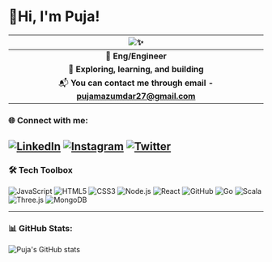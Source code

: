 # 🌼Hi, I'm Puja!

| ![✨](https://i.giphy.com/media/v1.Y2lkPTc5MGI3NjExdzJ4OWJkbmhheW5naG13dWh0emsxNjlyMjRzemZkdnRweGkzODkxayZlcD12MV9pbnRlcm5hbF9naWZfYnlfaWQmY3Q9Zw/lNLPKnfJU5YWz1pO0v/giphy.gif) |  
|:-------------------------------------------------------:|  
| 🚀 **Eng/Engineer**  |  
| 🌱 **Exploring, learning, and building** |  
| 📬 **You can contact me through email - [pujamazumdar27@gmail.com](mailto:pujamazumdar27@gmail.com)** |


### 🌐 Connect with me:
[![LinkedIn](https://img.shields.io/badge/LinkedIn-blue?style=for-the-badge&logo=linkedin&logoColor=white)](https://www.linkedin.com/in/pujamazumdar/)
[![Instagram](https://img.shields.io/badge/Instagram-E4405F?style=for-the-badge&logo=instagram&logoColor=white)](https://www.instagram.com/_puja_m27_/)
[![Twitter](https://img.shields.io/badge/Twitter-1DA1F2?style=for-the-badge&logo=twitter&logoColor=white)](https://x.com/__sweetooth_)
---

### 🛠️ Tech Toolbox

![JavaScript](https://img.shields.io/badge/JavaScript-F7DF1E?style=for-the-badge&logo=javascript&logoColor=black)
![HTML5](https://img.shields.io/badge/HTML5-E34F26?style=for-the-badge&logo=html5&logoColor=white)
![CSS3](https://img.shields.io/badge/CSS3-1572B6?style=for-the-badge&logo=css3&logoColor=white)
![Node.js](https://img.shields.io/badge/Node.js-339933?style=for-the-badge&logo=nodedotjs&logoColor=white)
![React](https://img.shields.io/badge/React-61DAFB?style=for-the-badge&logo=react&logoColor=black)
![GitHub](https://img.shields.io/badge/GitHub-181717?style=for-the-badge&logo=github&logoColor=white)
![Go](https://img.shields.io/badge/Go-00ADD8?style=for-the-badge&logo=go&logoColor=white)
![Scala](https://img.shields.io/badge/Scala-DC322F?style=for-the-badge&logo=scala&logoColor=white)
![Three.js](https://img.shields.io/badge/Three.js-000000?style=for-the-badge&logo=three.js&logoColor=white)
![MongoDB](https://img.shields.io/badge/MongoDB-47A248?style=for-the-badge&logo=mongodb&logoColor=white)


---

### 📊 GitHub Stats:
![Puja's GitHub stats](https://github-readme-stats.vercel.app/api?username=PujaM27&show_icons=true&theme=radical)
